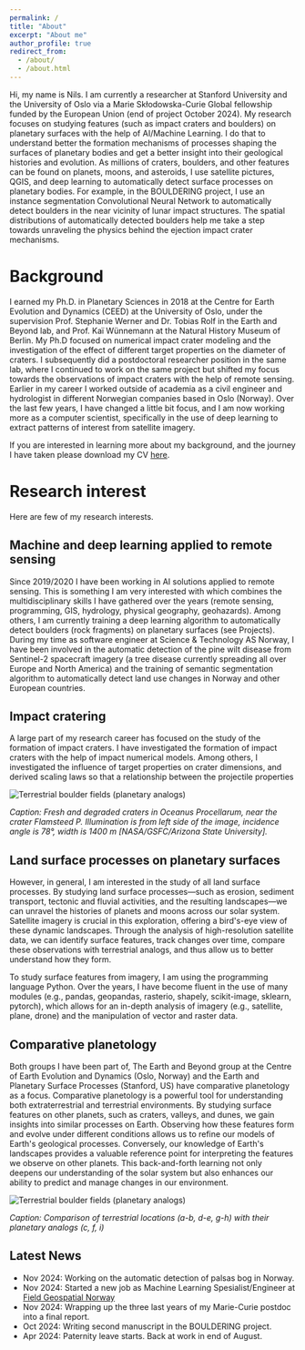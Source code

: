 ```yaml
---
permalink: /
title: "About"
excerpt: "About me"
author_profile: true
redirect_from: 
  - /about/
  - /about.html
---
```


Hi, my name is Nils. I am currently a researcher at Stanford University and the University of Oslo via a Marie Skłodowska-Curie Global fellowship funded by the European Union (end of project October 2024). My research focuses on studying features (such as impact craters and boulders) on planetary surfaces with the help of AI/Machine Learning. I do that to understand better the formation mechanisms of processes shaping the surfaces of planetary bodies and get a better insight into their geological histories and evolution. As millions of craters, boulders, and other features can be found on planets, moons, and asteroids, I use satellite pictures, QGIS, and deep learning to automatically detect surface processes on planetary bodies. For example, in the BOULDERING project, I use an instance segmentation Convolutional Neural Network to automatically detect boulders in the near vicinity of lunar impact structures. The spatial distributions of automatically detected boulders help me take a step towards unraveling the physics behind the ejection impact crater mechanisms. 

# Background

I earned my Ph.D. in Planetary Sciences in 2018 at the Centre for Earth Evolution and Dynamics (CEED) at the University of Oslo, under the supervision Prof. Stephanie Werner and Dr. Tobias Rolf in the Earth and Beyond lab, and Prof. Kaï Wünnemann at the Natural History Museum of Berlin. My Ph.D focused on numerical impact crater modeling and the investigation of the effect of different target properties on the diameter of craters. I subsequently did a postdoctoral researcher position in the same lab, where I continued to work on the same project but shifted my focus towards the observations of impact craters with the help of remote sensing. Earlier in my career I  worked outside of academia as a civil engineer and hydrologist in different Norwegian companies based in Oslo (Norway). Over the last few years, I have changed a little bit focus, and I am now working more as a computer scientist,  specifically in the use of deep learning to extract patterns of interest from satellite imagery.  

If you are interested in learning more about my background, and the journey I have taken please download my CV [here](https://github.com/yellowchocobo/yellowchocobo.github.io/tree/master/files/Prieur_CV.pdf).

Research interest
======
Here are few of my research interests. 

Machine and deep learning applied to remote sensing
------
Since 2019/2020 I have been working in AI solutions applied to remote sensing. This is something I am very interested with which combines the multidisciplinary skills I have gathered over the years (remote sensing, programming, GIS, hydrology, physical geography, geohazards). Among others, I am currently training a deep learning algorithm to automatically detect boulders (rock fragments) on planetary surfaces (see Projects). During my time as software engineer at Science & Technology AS Norway, I have been involved in the automatic detection of the pine wilt disease from Sentinel-2 spacecraft imagery (a tree disease currently spreading all over Europe and North America) and the training of semantic segmentation algorithm to automatically detect land use changes in Norway and other European countries.  

Impact cratering
------

A large part of my research career has focused on the study of the formation of impact craters. I have investigated the formation of impact craters with the help of impact numerical models. Among others, I investigated the influence of target properties on crater dimensions, and derived scaling laws so that a relationship between the projectile properties 

![Terrestrial boulder fields (planetary analogs)](/images/M117792992L_thumb.png)

*Caption: Fresh and degraded craters in Oceanus Procellarum, near the crater Flamsteed P. Illumination is from left side of the image, incidence angle is 78°, width is 1400 m [NASA/GSFC/Arizona State University].*


Land surface processes on planetary surfaces
------
However, in general, I am interested in the study of all land surface processes. By studying land surface processes—such as erosion, sediment transport, tectonic and fluvial activities, and the resulting landscapes—we can unravel the histories of planets and moons across our solar system. Satellite imagery is crucial in this exploration, offering a bird's-eye view of these dynamic landscapes. Through the analysis of high-resolution satellite data, we can identify surface features, track changes over time, compare these observations with terrestrial analogs, and thus allow us to better understand how they form. 

To study surface features from imagery, I am using the programming language Python. Over the years, I have become fluent in the use of many modules (e.g., pandas, geopandas, rasterio, shapely, scikit-image, sklearn, pytorch), which allows for an in-depth analysis of imagery (e.g., satellite, plane, drone) and the manipulation of vector and raster data. 

## Comparative planetology

Both groups I have been part of, The Earth and Beyond group at the Centre of Earth Evolution and Dynamics (Oslo, Norway) and the Earth and Planetary Surface Processes (Stanford, US) have comparative planetology as a focus. Comparative planetology is a powerful tool for understanding both extraterrestrial and terrestrial environments. By studying surface features on other planets, such as craters, valleys, and dunes, we gain insights into similar processes on Earth. Observing how these features form and evolve under different conditions allows us to refine our models of Earth's geological processes. Conversely, our knowledge of Earth's landscapes provides a valuable reference point for interpreting the features we observe on other planets. This back-and-forth learning not only deepens our understanding of the solar system but also enhances our ability to predict and manage changes in our environment.

![Terrestrial boulder fields (planetary analogs)](/images/Figure1.png)

*Caption: Comparison of terrestrial locations (a-b, d-e, g-h) with their planetary analogs (c, f, i)*

Latest News
------
- Nov 2024: Working on the automatic detection of palsas bog in Norway. 
- Nov 2024: Started a new job as Machine Learning Spesialist/Engineer at [Field Geospatial Norway](https://fieldgeo.com/no/) 
- Nov 2024: Wrapping up the three last years of my Marie-Curie postdoc into a final report.   
- Oct 2024: Writing second manuscript in the BOULDERING project. 
- Apr 2024: Paternity leave starts. Back at work in end of August. 

